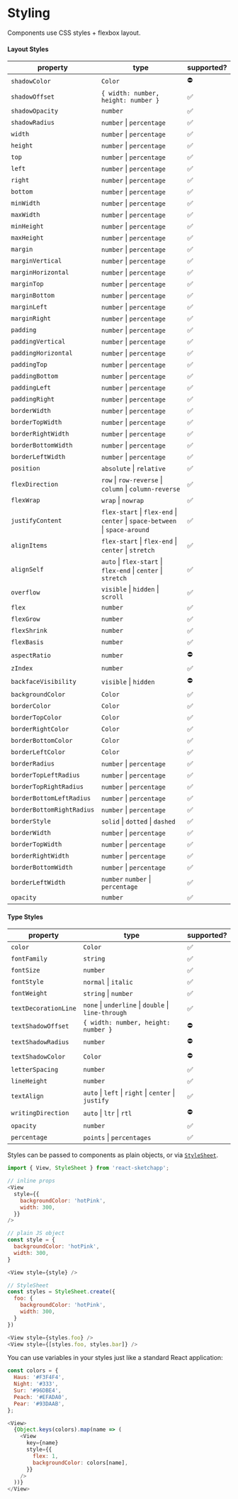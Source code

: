 # Styling
Components use CSS styles + flexbox layout.

#### Layout Styles
| property | type | supported? |
| -------- | ---- | ---------- |
| `shadowColor` | `Color` | ⛔️ |
| `shadowOffset` | `{ width: number, height: number }` | ✅ |
| `shadowOpacity` | `number` | ✅ |
| `shadowRadius` | `number` &#124; `percentage` | ✅ |
| `width` | `number` &#124; `percentage` | ✅ |
| `height` | `number` &#124; `percentage` | ✅ |
| `top` | `number` &#124; `percentage` | ✅ |
| `left` | `number` &#124; `percentage` | ✅ |
| `right` | `number` &#124; `percentage` | ✅ |
| `bottom` | `number` &#124; `percentage` | ✅ |
| `minWidth` | `number` &#124; `percentage` | ✅ |
| `maxWidth` | `number` &#124; `percentage` | ✅ |
| `minHeight` | `number` &#124; `percentage` | ✅ |
| `maxHeight` | `number` &#124; `percentage` | ✅ |
| `margin` | `number` &#124; `percentage` | ✅ |
| `marginVertical` | `number` &#124; `percentage` | ✅ |
| `marginHorizontal` | `number` &#124; `percentage` | ✅ |
| `marginTop` | `number` &#124; `percentage` | ✅ |
| `marginBottom` | `number` &#124; `percentage` | ✅ |
| `marginLeft` | `number` &#124; `percentage` | ✅ |
| `marginRight` | `number` &#124; `percentage` | ✅ |
| `padding` | `number` &#124; `percentage` | ✅ |
| `paddingVertical` | `number` &#124; `percentage` | ✅ |
| `paddingHorizontal` | `number` &#124; `percentage` | ✅ |
| `paddingTop` | `number` &#124; `percentage` | ✅ |
| `paddingBottom` | `number` &#124; `percentage` | ✅ |
| `paddingLeft` | `number` &#124; `percentage` | ✅ |
| `paddingRight` | `number` &#124; `percentage` | ✅ |
| `borderWidth` | `number` &#124; `percentage` | ✅ |
| `borderTopWidth` | `number` &#124; `percentage` | ✅ |
| `borderRightWidth` | `number` &#124; `percentage` | ✅ |
| `borderBottomWidth` | `number` &#124; `percentage` | ✅ |
| `borderLeftWidth` | `number` &#124; `percentage` | ✅ |
| `position` | `absolute` &#124; `relative` | ✅ |
| `flexDirection` | `row` &#124; `row-reverse` &#124; `column` &#124; `column-reverse` | ✅ |
| `flexWrap` | `wrap` &#124; `nowrap` | ✅ |
| `justifyContent` | `flex-start` &#124; `flex-end` &#124; `center` &#124; `space-between` &#124; `space-around` | ✅ |
| `alignItems` | `flex-start` &#124; `flex-end` &#124; `center` &#124; `stretch` | ✅ |
| `alignSelf` | `auto` &#124; `flex-start` &#124; `flex-end` &#124; `center` &#124; `stretch` | ✅ |
| `overflow` | `visible` &#124; `hidden` &#124; `scroll` | ✅ |
| `flex` | `number` | ✅ |
| `flexGrow` | `number` | ✅ |
| `flexShrink` | `number` | ✅ |
| `flexBasis` | `number` | ✅ |
| `aspectRatio` | `number` | ⛔️ |
| `zIndex` | `number` | ✅ |
| `backfaceVisibility` | `visible` &#124; `hidden` | ⛔️ |
| `backgroundColor` | `Color` | ✅ |
| `borderColor` | `Color` | ✅ |
| `borderTopColor` | `Color` | ✅ |
| `borderRightColor` | `Color` | ✅ |
| `borderBottomColor` | `Color` | ✅ |
| `borderLeftColor` | `Color` | ✅ |
| `borderRadius` | `number` &#124; `percentage` | ✅ |
| `borderTopLeftRadius` | `number` &#124; `percentage` | ✅ |
| `borderTopRightRadius` | `number` &#124; `percentage` | ✅ |
| `borderBottomLeftRadius` | `number` &#124; `percentage` | ✅ |
| `borderBottomRightRadius` | `number` &#124; `percentage` | ✅ |
| `borderStyle` | `solid` &#124; `dotted` &#124; `dashed` | ✅ |
| `borderWidth` | `number` &#124; `percentage` | ✅ |
| `borderTopWidth` | `number` &#124; `percentage` | ✅ |
| `borderRightWidth` | `number` &#124; `percentage` | ✅ |
| `borderBottomWidth` | `number` &#124; `percentage` | ✅ |
| `borderLeftWidth` | `number` `number` &#124; `percentage` | ✅ |
| `opacity` | `number` | ✅ |

#### Type Styles
| property | type | supported? |
| -------- | ---- | ---------- |
| `color` | `Color` | ✅ |
| `fontFamily` | `string` | ✅ |
| `fontSize` | `number` | ✅ |
| `fontStyle` | `normal` &#124; `italic` | ✅ |
| `fontWeight` | `string` &#124; `number` | ✅ |
| `textDecorationLine` | `none` &#124; `underline` &#124; `double` &#124; `line-through`  | ✅ |
| `textShadowOffset` | `{ width: number, height: number }` | ⛔️ |
| `textShadowRadius` | `number` | ⛔️ |
| `textShadowColor` | `Color` | ⛔️ |
| `letterSpacing` | `number` | ✅ |
| `lineHeight` | `number` | ✅ |
| `textAlign` | `auto` &#124; `left` &#124; `right` &#124; `center` &#124; `justify` | ✅ |
| `writingDirection` | `auto` &#124; `ltr` &#124; `rtl` | ⛔️ |
| `opacity` | `number` | ✅ |
| `percentage` | `points` &#124; `percentages` | ✅ |

Styles can be passed to components as plain objects, or via [`StyleSheet`](/docs/API.md).

```js
import { View, StyleSheet } from 'react-sketchapp';

// inline props
<View
  style={{
    backgroundColor: 'hotPink',
    width: 300,
  }}
/>

// plain JS object
const style = {
  backgroundColor: 'hotPink',
  width: 300,
}

<View style={style} />

// StyleSheet
const styles = StyleSheet.create({
  foo: {
    backgroundColor: 'hotPink',
    width: 300,
  }
})

<View style={styles.foo} />
<View style={[styles.foo, styles.bar]} />
```

You can use variables in your styles just like a standard React application:
```javascript
const colors = {
  Haus: '#F3F4F4',
  Night: '#333',
  Sur: '#96DBE4',
  Peach: '#EFADA0',
  Pear: '#93DAAB',
};

<View>
  {Object.keys(colors).map(name => (
    <View
      key={name}
      style={{
        flex: 1,
        backgroundColor: colors[name],
      }}
    />
  ))}
</View>
```
